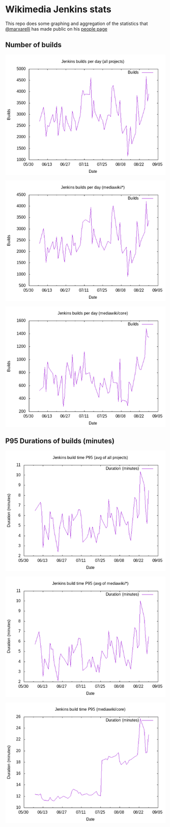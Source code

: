 # Wikimedia Jenkins stats

This repo does some graphing and aggregation of the statistics that
[@marxarelli](https://github.com/marxarelli) has made public on his [people
page](https://people.wikimedia.org/~dduvall/jenkins/)

## Number of builds

![](img/jenkins-builds-all.png)

![](img/jenkins-builds-mw.png)

![](img/jenkins-builds-mw-core.png)

## P95 Durations of builds (minutes)

![](img/jenkins-p95-all.png)

![](img/jenkins-p95-mw.png)

![](img/jenkins-p95-mw-core.png)

